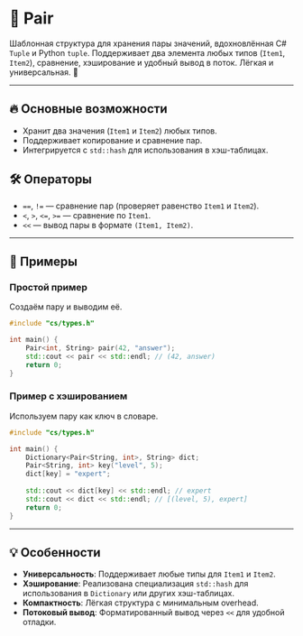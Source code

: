 # 📖 Pair

Шаблонная структура для хранения пары значений, вдохновлённая C# `Tuple` и Python `tuple`. Поддерживает два элемента любых типов (`Item1`, `Item2`), сравнение, хэширование и удобный вывод в поток. Лёгкая и универсальная. 🚀

---

## 🔥 Основные возможности

- Хранит два значения (`Item1` и `Item2`) любых типов.
- Поддерживает копирование и сравнение пар.
- Интегрируется с `std::hash` для использования в хэш-таблицах.

## 🛠️ Операторы

- `==`, `!=` — сравнение пар (проверяет равенство `Item1` и `Item2`).
- `<`, `>`, `<=`, `>=` — сравнение по `Item1`.
- `<<` — вывод пары в формате `(Item1, Item2)`.

---

## 🎯 Примеры

### Простой пример
Создаём пару и выводим её.

```c++
#include "cs/types.h"

int main() {
    Pair<int, String> pair(42, "answer");
    std::cout << pair << std::endl; // (42, answer)
    return 0;
}
```

### Пример с хэшированием
Используем пару как ключ в словаре.

```c++
#include "cs/types.h"

int main() {
    Dictionary<Pair<String, int>, String> dict;
    Pair<String, int> key("level", 5);
    dict[key] = "expert";
    
    std::cout << dict[key] << std::endl; // expert
    std::cout << dict << std::endl; // [(level, 5), expert]
    return 0;
}
```

---

## 💡 Особенности

- **Универсальность**: Поддерживает любые типы для `Item1` и `Item2`.
- **Хэширование**: Реализована специализация `std::hash` для использования в `Dictionary` или других хэш-таблицах.
- **Компактность**: Лёгкая структура с минимальным overhead.
- **Потоковый вывод**: Форматированный вывод через `<<` для удобной отладки.